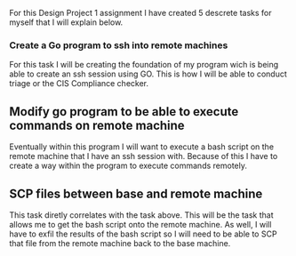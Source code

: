 For this Design Project 1 assignment I have created 5 descrete tasks for myself that I will explain below. 

### Create a Go program to ssh into remote machines

For this task I will be creating the foundation of my program wich is being able to create an ssh session using GO. This is how I will be able to conduct triage or the CIS Compliance checker. 

## Modify go program to be able to execute commands on remote machine

Eventually within this program I will want to execute a bash script on the remote machine that I have an ssh session with. Because of this I have to create a way within the program to execute commands remotely. 

## SCP files between base and remote machine

This task diretly correlates with the task above. This will be the task that allows me to get the bash script onto the remote machine. As well, I will have to exfil the results of the bash script so I will need to be able to SCP that file from the remote machine back to the base machine. 

